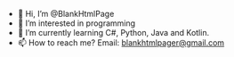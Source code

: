- 👋 Hi, I’m @BlankHtmlPage
- 👀 I’m interested in programming
- 🌱 I’m currently learning C#, Python, Java and Kotlin.
- 📫 How to reach me? Email: blankhtmlpager@gmail.com
